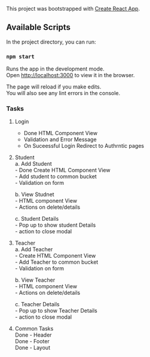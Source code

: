 This project was bootstrapped with [Create React App](https://github.com/facebook/create-react-app).

## Available Scripts

In the project directory, you can run:

### `npm start`

Runs the app in the development mode.<br>
Open [http://localhost:3000](http://localhost:3000) to view it in the browser.

The page will reload if you make edits.<br>
You will also see any lint errors in the console.

### Tasks

1. Login 
    - Done HTML Component View
    - Validation and Error Message
    - On Suceessful Login Redirect to Authrntic pages
    
2. Student <br>
    a. Add Student <br>
        - Done Create HTML Component View <br>
        - Add student to common bucket <br>
        - Validation on form <br>

    b. View Studnet <br>
        - HTML component View <br>
        - Actions on delete/details <br>
   
    c. Student Details<br>
        - Pop up to show student Details <br>
        - action to close modal <br>


3. Teacher <br>
    a. Add Teacher <br>
        - Create HTML Component View <br>
        - Add Teacher to common bucket<br>
        - Validation on form <br>

    b. View Teacher <br>
        - HTML component View <br>
        - Actions on delete/details <br>
   
   c. Teacher Details <br>
        - Pop up to show Teacher Details <br>
        - action to close modal <br>

4. Common Tasks <br>
    Done - Header <br>
    Done - Footer <br>
    Done - Layout <br>
